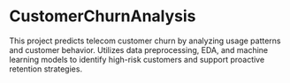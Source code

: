 # CustomerChurnAnalysis
This project predicts telecom customer churn by analyzing usage patterns and customer behavior. Utilizes data preprocessing, EDA, and machine learning models to identify high-risk customers and support proactive retention strategies.
